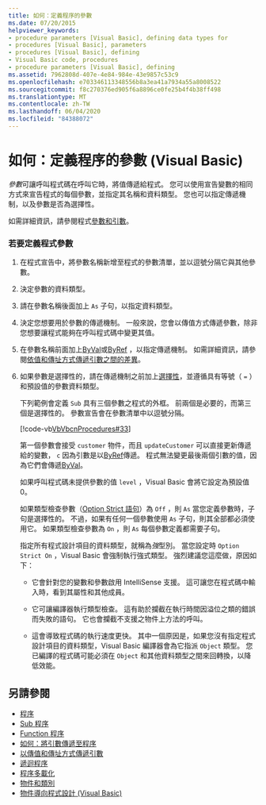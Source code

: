 ```yaml
---
title: 如何：定義程序的參數
ms.date: 07/20/2015
helpviewer_keywords:
- procedure parameters [Visual Basic], defining data types for
- procedures [Visual Basic], parameters
- procedures [Visual Basic], defining
- Visual Basic code, procedures
- procedure parameters [Visual Basic], defining
ms.assetid: 7962808d-407e-4e84-984e-43e9857c53c9
ms.openlocfilehash: e703346113348556b8a3ea41a7934a55a8008522
ms.sourcegitcommit: f8c270376ed905f6a8896ce0fe25b4f4b38ff498
ms.translationtype: MT
ms.contentlocale: zh-TW
ms.lasthandoff: 06/04/2020
ms.locfileid: "84388072"
---
```

# <a name="how-to-define-a-parameter-for-a-procedure-visual-basic"></a>如何：定義程序的參數 (Visual Basic)
*參數*可讓呼叫程式碼在呼叫它時，將值傳遞給程式。 您可以使用宣告變數的相同方式來宣告程式的每個參數，並指定其名稱和資料類型。 您也可以指定傳遞機制，以及參數是否為選擇性。  
  
 如需詳細資訊，請參閱程式[參數和引數](./procedure-parameters-and-arguments.md)。  
  
### <a name="to-define-a-procedure-parameter"></a>若要定義程式參數  
  
1. 在程式宣告中，將參數名稱新增至程式的參數清單，並以逗號分隔它與其他參數。  
  
2. 決定參數的資料類型。  
  
3. 請在參數名稱後面加上 `As` 子句，以指定資料類型。  
  
4. 決定您想要用於參數的傳遞機制。 一般來說，您會以傳值方式傳遞參數，除非您想要讓程式能夠在呼叫程式碼中變更其值。  
  
5. 在參數名稱前面加上[ByVal](../../../language-reference/modifiers/byval.md)或[ByRef](../../../language-reference/modifiers/byref.md) ，以指定傳遞機制。 如需詳細資訊，請參閱[依值和傳址方式傳遞引數之間的差異](./differences-between-passing-an-argument-by-value-and-by-reference.md)。  
  
6. 如果參數是選擇性的，請在傳遞機制之前加上[選擇性](../../../language-reference/modifiers/optional.md)，並遵循具有等號（ `=` ）和預設值的參數資料類型。  
  
     下列範例會定義 `Sub` 具有三個參數之程式的外框。 前兩個是必要的，而第三個是選擇性的。 參數宣告會在參數清單中以逗號分隔。  
  
     [!code-vb[VbVbcnProcedures#33](~/samples/snippets/visualbasic/VS_Snippets_VBCSharp/VbVbcnProcedures/VB/Class1.vb#33)]  
  
     第一個參數會接受 `customer` 物件，而且 `updateCustomer` 可以直接更新傳遞給的變數， `c` 因為引數是以[ByRef](../../../language-reference/modifiers/byref.md)傳遞。 程式無法變更最後兩個引數的值，因為它們會傳遞[ByVal](../../../language-reference/modifiers/byval.md)。  
  
     如果呼叫程式碼未提供參數的值 `level` ，Visual Basic 會將它設定為預設值0。  
  
     如果類型檢查參數（[Option Strict 語句](../../../language-reference/statements/option-strict-statement.md)）為 `Off` ，則 `As` 當您定義參數時，子句是選擇性的。 不過，如果有任何一個參數使用 `As` 子句，則其全部都必須使用它。 如果類型檢查參數為 `On` ，則 `As` 每個參數定義都需要子句。  
  
     指定所有程式設計項目的資料類型，就稱為*強*型別。 當您設定時 `Option Strict On` ，Visual Basic 會強制執行強式類型。 強烈建議您這麼做，原因如下：  
  
    - 它會針對您的變數和參數啟用 IntelliSense 支援。 這可讓您在程式碼中輸入時，看到其屬性和其他成員。  
  
    - 它可讓編譯器執行類型檢查。 這有助於攔截在執行時間因溢位之類的錯誤而失敗的語句。 它也會攔截不支援之物件上方法的呼叫。  
  
    - 這會導致程式碼的執行速度更快。 其中一個原因是，如果您沒有指定程式設計項目的資料類型，Visual Basic 編譯器會為它指派 `Object` 類型。 您已編譯的程式碼可能必須在 `Object` 和其他資料類型之間來回轉換，以降低效能。  
  
## <a name="see-also"></a>另請參閱

- [程序](./index.md)
- [Sub 程序](./sub-procedures.md)
- [Function 程序](./function-procedures.md)
- [如何：將引數傳遞至程序](./how-to-pass-arguments-to-a-procedure.md)
- [以傳值和傳址方式傳遞引數](./passing-arguments-by-value-and-by-reference.md)
- [遞迴程序](./recursive-procedures.md)
- [程序多載化](./procedure-overloading.md)
- [物件和類別](../objects-and-classes/index.md)
- [物件導向程式設計 (Visual Basic)](../../concepts/object-oriented-programming.md)
